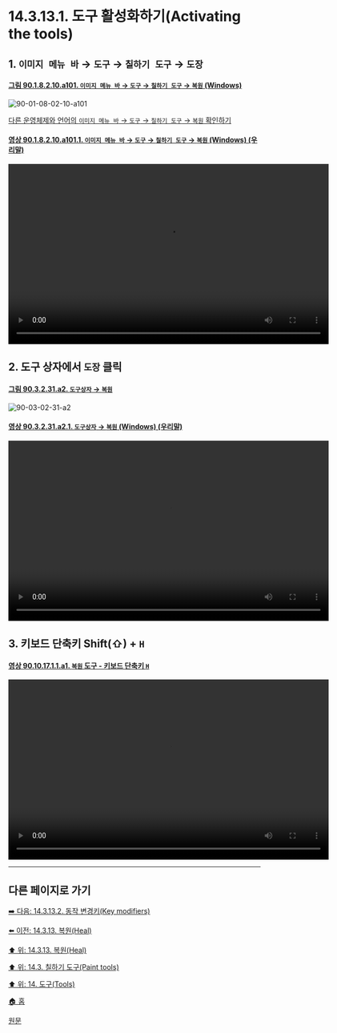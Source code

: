 # 14.3.13.1. 도구 활성화하기(Activating the tools)

<a id="14-03-13-01-s1"></a>

## 1. `이미지 메뉴 바` → `도구` → `칠하기 도구` → `도장`

<a id="90-01-08-02-10-a101"></a>

#### [그림 90.1.8.2.10.a101. `이미지 메뉴 바` → `도구` → `칠하기 도구` → `복원` (Windows)](./90-01-08-02-10-heal.md#90-01-08-02-10-a101)
![90-01-08-02-10-a101](https://github.com/wonder13662/gimp/assets/15767104/d69f5547-31de-4687-864a-cb8af86c97ec)

[다른 운영체제와 언어의 `이미지 메뉴 바` → `도구` → `칠하기 도구` → `복원` 확인하기](./90-01-08-02-10-heal.md#90-01-08-02-10-a102)

<a id="90-01-08-02-10-a101-01"></a>

#### [영상 90.1.8.2.10.a101.1. `이미지 메뉴 바` → `도구` → `칠하기 도구` → `복원` (Windows) (우리말)](./90-01-08-02-10-heal.md#90-01-08-02-10-a101-01)
<video controls="controls" width="640" height="360" src="https://github.com/wonder13662/gimp/assets/15767104/9e57182d-e739-4f5f-8095-c0ae67edd161"></video>

<a id="14-03-13-01-s2"></a>

## 2. 도구 상자에서 `도장` 클릭

<a id="90-03-02-31-a2"></a>

#### [그림 90.3.2.31.a2. `도구상자` → `복원`](./90-03-02-31-healing.md#90-03-02-31-a2)
![90-03-02-31-a2](https://github.com/wonder13662/gimp/assets/15767104/b9fafcea-e1e4-4534-b7e6-cd7eeb0617b0)

<a id="90-03-02-31-a2-01"></a>

#### [영상 90.3.2.31.a2.1. `도구상자` → `복원` (Windows) (우리말)](./90-03-02-31-healing.md#90-03-02-31-a2-01)
<video controls="controls" width="640" height="360" src="https://github.com/wonder13662/gimp/assets/15767104/8d60b2cb-891a-404c-a790-15b98c8e938e"></video>

<a id="14-03-13-01-s3"></a>

## 3. 키보드 단축키 Shift(⇧) + `H`

<a id="90-10-17-01-01-a1"></a>

#### [영상 90.10.17.1.1.a1. `복원` 도구 - 키보드 단축키 `H`](./90-10-17-01-01-h.md#90-10-17-01-01-a1)
<video controls="controls" width="640" height="360" src="https://github.com/wonder13662/gimp/assets/15767104/02b77cca-41a8-4d00-9766-fc52f7f2131c"></video>

***

## 다른 페이지로 가기

[➡️ 다음: 14.3.13.2. 동작 변경키(Key modifiers)](./14-03-13-02-key_modifiers.md)

[⬅️ 이전: 14.3.13. 복원(Heal)](./14-03-13-00-heal.md)

[⬆️ 위: 14.3.13. 복원(Heal)](./14-03-13-00-heal.md)

[⬆️ 위: 14.3. 칠하기 도구(Paint tools)](./14-03-00-paint-tools.md)

[⬆️ 위: 14. 도구(Tools)](./14-00-tools.md)

[🏠 홈](./00-home.md)

[원문](https://docs.gimp.org/2.10/ko/gimp-tool-heal.html#idm13919)